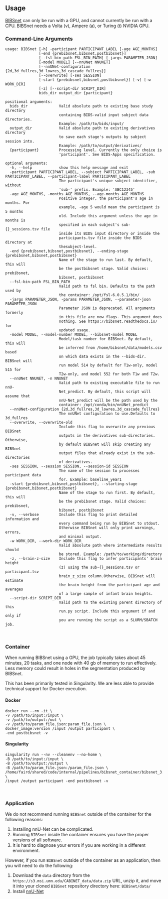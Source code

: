 ## Usage

[BIBSnet](https://github.com/DCAN-Labs/BIBSnet) can only be run with a GPU, and cannot currently be run with a CPU. BIBSnet needs a Volta (v), Ampere (a), or Turing (t) NVIDIA GPU.

### Command-Line Arguments

```
usage: BIBSnet [-h] -participant PARTICIPANT_LABEL [-age AGE_MONTHS]
               [-end {prebibsnet,bibsnet,postbibsnet}]
               [--fsl-bin-path FSL_BIN_PATH] [-jargs PARAMETER_JSON]
               [-model MODEL] [--nnUNet NNUNET]
               [--nnUNet-configuration {2d,3d_fullres,3d_lowres,3d_cascade_fullres}]
               [--overwrite] [-ses SESSION]
               [-start {prebibsnet,bibsnet,postbibsnet}] [-v] [-w WORK_DIR]
               [-z] [--script-dir SCRIPT_DIR]
               bids_dir output_dir {participant}

positional arguments:
  bids_dir              Valid absolute path to existing base study directory
                        containing BIDS-valid input subject data directories.
                        Example: /path/to/bids/input/
  output_dir            Valid absolute path to existing derivatives directory
                        to save each stage's outputs by subject session into.
                        Example: /path/to/output/derivatives/
  {participant}         Processing level. Currently the only choice is
                        'participant'. See BIDS-Apps specification.

optional arguments:
  -h, --help            show this help message and exit
  -participant PARTICIPANT_LABEL, --subject PARTICIPANT_LABEL, -sub PARTICIPANT_LABEL, --participant-label PARTICIPANT_LABEL
                        The participant's unique subject identifier, without
                        'sub-' prefix. Example: 'ABC12345'
  -age AGE_MONTHS, -months AGE_MONTHS, --age-months AGE_MONTHS
                        Positive integer, the participant's age in months. For
                        example, -age 5 would mean the participant is 5 months
                        old. Include this argument unless the age in months is
                        specified in each subject's sub-{}_sessions.tsv file
                        inside its BIDS input directory or inside the
                        participants.tsv file inside the BIDS directory at
                        thesubject-level.
  -end {prebibsnet,bibsnet,postbibsnet}, --ending-stage {prebibsnet,bibsnet,postbibsnet}
                        Name of the stage to run last. By default, this will
                        be the postbibsnet stage. Valid choices: prebibsnet,
                        bibsnet, postbibsnet
  --fsl-bin-path FSL_BIN_PATH
                        Valid path to fsl bin. Defaults to the path used by
                        the container: /opt/fsl-6.0.5.1/bin/
  -jargs PARAMETER_JSON, -params PARAMETER_JSON, --parameter-json PARAMETER_JSON
                        Parameter JSON is deprecated. All arguments formerly
                        in this file are now flags. This argument does
                        nothing. See https://bibsnet.readthedocs.io/ for
                        updated usage.
  -model MODEL, --model-number MODEL, --bibsnet-model MODEL
                        Model/task number for BIBSnet. By default, this will
                        be inferred from /home/bibsnet/data/models.csv based
                        on which data exists in the --bids-dir. BIBSnet will
                        run model 514 by default for T1w-only, model 515 for
                        T2w-only, and model 552 for both T1w and T2w.
  --nnUNet NNUNET, -n NNUNET
                        Valid path to existing executable file to run nnU-
                        Net_predict. By default, this script will assume that
                        nnU-Net_predict will be the path used by the
                        container: /opt/conda/bin/nnUNet_predict
  --nnUNet-configuration {2d,3d_fullres,3d_lowres,3d_cascade_fullres}
                        The nnUNet configuration to use.Defaults to 3d_fullres
  --overwrite, --overwrite-old
                        Include this flag to overwrite any previous BIBSnet
                        outputs in the derivatives sub-directories. Otherwise,
                        by default BIBSnet will skip creating any BIBSnet
                        output files that already exist in the sub-directories
                        of derivatives.
  -ses SESSION, --session SESSION, --session-id SESSION
                        The name of the session to processes participant data
                        for. Example: baseline_year1
  -start {prebibsnet,bibsnet,postbibsnet}, --starting-stage {prebibsnet,bibsnet,postbibsnet}
                        Name of the stage to run first. By default, this will
                        be the prebibsnet stage. Valid choices: prebibsnet,
                        bibsnet, postbibsnet
  -v, --verbose         Include this flag to print detailed information and
                        every command being run by BIBSnet to stdout.
                        Otherwise BIBSnet will only print warnings, errors,
                        and minimal output.
  -w WORK_DIR, --work-dir WORK_DIR
                        Valid absolute path where intermediate results should
                        be stored. Example: /path/to/working/directory
  -z, --brain-z-size    Include this flag to infer participants' brain height
                        (z) using the sub-{}_sessions.tsv or participant.tsv
                        brain_z_size column.Otherwise, BIBSnet will estimate
                        the brain height from the participant age and averages
                        of a large sample of infant brain heights.
  --script-dir SCRIPT_DIR
                        Valid path to the existing parent directory of this
                        run.py script. Include this argument if and only if
                        you are running the script as a SLURM/SBATCH job.
```

<br />

### Container

When running BIBSnet using a GPU, the job typically takes about 45 minutes, 20 tasks, and one node with 40 gb of memory to run effectively. Less memory could result in holes in the segmentation produced by BIBSnet.

This has been primarily tested in Singularity. We are less able to provide technical support for Docker execution.

#### Docker

    docker run --rm -it \
    -v /path/to/input:/input \
    -v /path/to/output:/out \
    -v /path/to/param_file.json:param_file.json \
    docker_image:version /input /output participant \
    -end postbibsnet -v

#### Singularity

    singularity run --nv --cleanenv --no-home \
    -B /path/to/input:/input \
    -B /path/to/output:/output \
    -B /path/to/param_file.json:/param_file.json \
    /home/faird/shared/code/internal/pipelines/bibsnet_container/bibsnet_3.0.0.sif \
    /input /output participant -end postbibsnet -v 

<br />

### Application

We do not recommend running `BIBSnet` outside of the container for the following reasons:

1. Installing nnU-Net can be complicated.
1. Running `BIBSnet` inside the container ensures you have the proper versions of all software.
1. It is hard to diagnose your errors if you are working in a different environment.

However, if you run `BIBSnet` outside of the container as an application, then you will need to do the following:

1. Download the `data` directory from the `https://s3.msi.umn.edu/CABINET_data/data.zip` URL, unzip it, and move it into your cloned `BIBSnet` repository directory here: `BIBSnet/data/`
1. Install [nnU-Net](https://github.com/MIC-DKFZ/nnUNet#installation)

<br />

